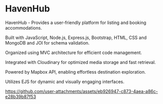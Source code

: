 # **HavenHub**

HavenHub - Provides a user-friendly platform for listing and booking accommodations.

Built with JavaScript, Node.js, Express.js, Bootstrap, HTML, CSS and MongoDB and JOI for schema validation.

Organized using MVC architecture for efficient code management.

Integrated with Cloudinary for optimized media storage and fast retrieval.

Powered by Mapbox API, enabling effortless destination exploration.

Utilizes EJS for dynamic and visually engaging interfaces.

https://github.com/user-attachments/assets/eb926947-c873-4aea-a86c-e28b39b87f53
